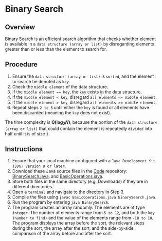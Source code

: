 # Binary Search

## Overview
Binary Search is an efficient search algorithm that checks whether element is available in a `data structure (array or list)` by disregarding elements greater than or less than the element to search for.

## Procedure
1. Ensure the `data structure (array or list)` is `sorted`, and the element to search be denoted as `key`.
2. Check the `middle element` of the data structure.
3. If the `middle element == key`, the `key` exists in the data structure.
4. If the `middle element < key`, disregard `all elements <= middle element`.
5. If the `middle element > key`, disregard `all elements >= middle element`.
6. Repeat steps `2 to 5` until either the `key` is found or all elements have been discarded (meaning the `key` does not exist).

The time complexity is **O(log<sub>2</sub>_N_)**,
because the portion of the `data structure (array or list)`
that could contain the element is repeatedly `divided` into half
until it is of size `1`.

## Instructions
1. Ensure that your local machine configured with a `Java Development Kit (JDK) version 8 or later`.
2. Download these Java source files in the [Code](https://github.com/shumarb/code/tree/main) repository: [BinarySearch.java](https://github.com/shumarb/code/blob/main/algorithms/BinarySearch.java), and [BasicOperations.java](https://github.com/shumarb/code/tree/main/algorithms/BasicOperations.java).
3. Store both files in the same directory (e.g. Downloads) if they are in different directories.
4. Open a `terminal` and navigate to the directory in Step 3.
5. Compile the files using `javac BasicOperations.java BinarySearch.java`.
6. Run the program by entering `java BinarySearch`.
7. The program creates an array randomly. The elements are of type `integer`. The number of elements range from `5 to 12`, and both the `key (number to find)` and the value of the elements range from `-10 to 10`. The program displays the array before the sort, the relevant steps during the sort, the array after the sort, and the side-by-side comparison of the array before and after the sort.
